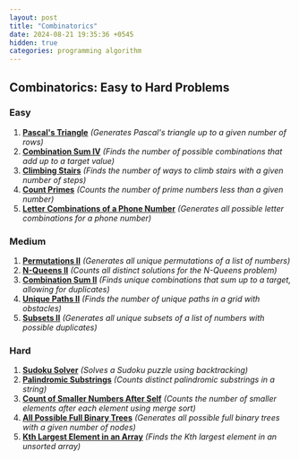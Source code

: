 ```yaml
---
layout: post
title: "Combinatorics"
date: 2024-08-21 19:35:36 +0545
hidden: true
categories: programming algorithm
---
```


## Combinatorics: Easy to Hard Problems

### Easy

1. [**Pascal's Triangle**](https://leetcode.com/problems/pascals-triangle/) *(Generates Pascal's triangle up to a given number of rows)*
2. [**Combination Sum IV**](https://leetcode.com/problems/combination-sum-iv/) *(Finds the number of possible combinations that add up to a target value)*
3. [**Climbing Stairs**](https://leetcode.com/problems/climbing-stairs/) *(Finds the number of ways to climb stairs with a given number of steps)*
4. [**Count Primes**](https://leetcode.com/problems/count-primes/) *(Counts the number of prime numbers less than a given number)*
5. [**Letter Combinations of a Phone Number**](https://leetcode.com/problems/letter-combinations-of-a-phone-number/) *(Generates all possible letter combinations for a phone number)*

### Medium

1. [**Permutations II**](https://leetcode.com/problems/permutations-ii/) *(Generates all unique permutations of a list of numbers)*
2. [**N-Queens II**](https://leetcode.com/problems/n-queens-ii/) *(Counts all distinct solutions for the N-Queens problem)*
3. [**Combination Sum II**](https://leetcode.com/problems/combination-sum-ii/) *(Finds unique combinations that sum up to a target, allowing for duplicates)*
4. [**Unique Paths II**](https://leetcode.com/problems/unique-paths-ii/) *(Finds the number of unique paths in a grid with obstacles)*
5. [**Subsets II**](https://leetcode.com/problems/subsets-ii/) *(Generates all unique subsets of a list of numbers with possible duplicates)*

### Hard

1. [**Sudoku Solver**](https://leetcode.com/problems/sudoku-solver/) *(Solves a Sudoku puzzle using backtracking)*
2. [**Palindromic Substrings**](https://leetcode.com/problems/palindromic-substrings/) *(Counts distinct palindromic substrings in a string)*
3. [**Count of Smaller Numbers After Self**](https://leetcode.com/problems/count-of-smaller-numbers-after-self/) *(Counts the number of smaller elements after each element using merge sort)*
4. [**All Possible Full Binary Trees**](https://leetcode.com/problems/all-possible-full-binary-trees/) *(Generates all possible full binary trees with a given number of nodes)*
5. [**Kth Largest Element in an Array**](https://leetcode.com/problems/kth-largest-element-in-an-array/) *(Finds the Kth largest element in an unsorted array)*

